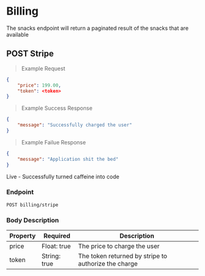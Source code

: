 # Billing

The snacks endpoint will return a paginated result of the snacks that are available

## POST Stripe

> Example Request

```json
{
	"price": 199.00,
	"token": <token>
}
```

> Example Success Response

```json
{
    "message": "Successfully charged the user"
}
```

> Example Failue Response

```json
{
    "message": "Application shit the bed"
}
```

<aside class="success">
Live - Successfully turned caffeine into code
</aside>

### Endpoint

`POST billing/stripe`

### Body Description

| Property | Required     | Description                                          |
| -------- | ------------ | ---------------------------------------------------- |
| price    | Float: true  | The price to charge the user                         |
| token    | String: true | The token returned by stripe to authorize the charge |
